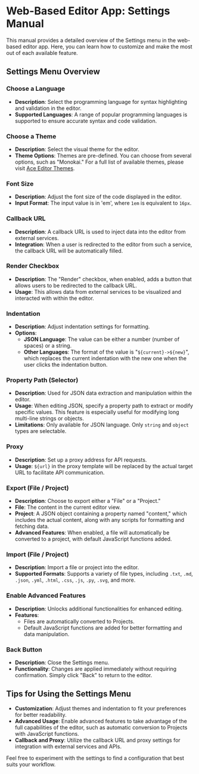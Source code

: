 # Web-Based Editor App: Settings Manual

This manual provides a detailed overview of the Settings menu in the web-based editor app. Here, you can learn how to customize and make the most out of each available feature.

## Settings Menu Overview

### Choose a Language
- **Description**: Select the programming language for syntax highlighting and validation in the editor.
- **Supported Languages**: A range of popular programming languages is supported to ensure accurate syntax and code validation.

### Choose a Theme
- **Description**: Select the visual theme for the editor.
- **Theme Options**: Themes are pre-defined. You can choose from several options, such as "Monokai." For a full list of available themes, please visit [Ace Editor Themes](https://github.com/ajaxorg/ace/tree/master/src/theme).

### Font Size
- **Description**: Adjust the font size of the code displayed in the editor.
- **Input Format**: The input value is in 'em', where `1em` is equivalent to `16px`.

### Callback URL
- **Description**: A callback URL is used to inject data into the editor from external services.
- **Integration**: When a user is redirected to the editor from such a service, the callback URL will be automatically filled.

### Render Checkbox
- **Description**: The "Render" checkbox, when enabled, adds a button that allows users to be redirected to the callback URL.
- **Usage**: This allows data from external services to be visualized and interacted with within the editor.

### Indentation
- **Description**: Adjust indentation settings for formatting.
- **Options**:
  - **JSON Language**: The value can be either a number (number of spaces) or a string.
  - **Other Languages**: The format of the value is "`${current}->${new}`", which replaces the current indentation with the new one when the user clicks the indentation button.

### Property Path (Selector)
- **Description**: Used for JSON data extraction and manipulation within the editor.
- **Usage**: When editing JSON, specify a property path to extract or modify specific values. This feature is especially useful for modifying long multi-line strings or objects.
- **Limitations**: Only available for JSON language. Only `string` and `object` types are selectable.

### Proxy
- **Description**: Set up a proxy address for API requests.
- **Usage**: `${url}` in the proxy template will be replaced by the actual target URL to facilitate API communication.

### Export (File / Project)
- **Description**: Choose to export either a "File" or a "Project."
- **File**: The content in the current editor view.
- **Project**: A JSON object containing a property named "content," which includes the actual content, along with any scripts for formatting and fetching data.
- **Advanced Features**: When enabled, a file will automatically be converted to a project, with default JavaScript functions added.

### Import (File / Project)
- **Description**: Import a file or project into the editor.
- **Supported Formats**: Supports a variety of file types, including `.txt`, `.md`, `.json`, `.yml`, `.html`, `.css`, `.js`, `.py`, `.svg`, and more.

### Enable Advanced Features
- **Description**: Unlocks additional functionalities for enhanced editing.
- **Features**:
  - Files are automatically converted to Projects.
  - Default JavaScript functions are added for better formatting and data manipulation.

### Back Button
- **Description**: Close the Settings menu.
- **Functionality**: Changes are applied immediately without requiring confirmation. Simply click "Back" to return to the editor.

## Tips for Using the Settings Menu
- **Customization**: Adjust themes and indentation to fit your preferences for better readability.
- **Advanced Usage**: Enable advanced features to take advantage of the full capabilities of the editor, such as automatic conversion to Projects with JavaScript functions.
- **Callback and Proxy**: Utilize the callback URL and proxy settings for integration with external services and APIs.

Feel free to experiment with the settings to find a configuration that best suits your workflow.

